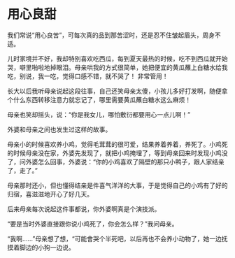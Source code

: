 # 用心良甜

我们常说“用心良苦”，可每次真的品到那苦涩时，还是忍不住皱起眉头，周身不适。 

儿时家境并不好，我却特别喜欢吃西瓜，每到夏天最热的时候，吃不到西瓜就开始哭，噼里啪啦地掉眼泪。母亲哄我的方式很简单，她把便宜的黄瓜蘸上白糖水给我吃，别说，我一吃，觉得口感不错，就不哭了！ 非常管用！ 

长大以后我听母亲说起这段往事，自己还笑母亲太傻，小孩儿多好打发啊，随便拿个什么东西转移注意力就忘记了，哪里需要黄瓜蘸白糖水这么麻烦！ 

母亲也笑却摇头，说：“你是我女儿，哪怕敷衍都要用心一点儿啊！” 

外婆和母亲之间也发生过这样的故事。 

母亲小的时候喜欢养小鸡，觉得毛茸茸的很可爱，结果养着养着，养死了。小鸡死的时候母亲没在家，外婆先发现了，就把小鸡掩埋了，等到母亲回来时发现小鸡没了，问外婆怎么回事，外婆说：“你的小鸡喜欢了隔壁的那只小鸭子，跟人家结亲了，走了。” 

母亲那时还小，但也懂得结亲是件喜气洋洋的大事，于是觉得自己的小鸡有了好的归宿，喜滋滋地开心了好几天。 

后来母亲每次说起这件事都说，你外婆啊真是个演技派。 

“要是当时外婆直接跟你说小鸡死了，你会怎么样？”我问母亲。 

“我啊……”母亲想了想，“可能會哭个半死吧，以后再也不会养小动物了，她一边抚摸着脚边的小狗一边说。